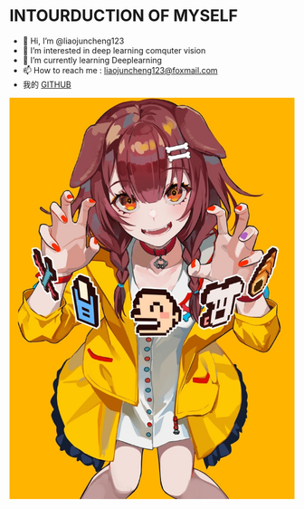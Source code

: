 # INTOURDUCTION OF MYSELF

- 👋 Hi, I’m @liaojuncheng123
- 👀 I’m interested in deep learning comquter vision 
- 🌱 I’m currently learning Deeplearning
- 📫 How to reach me : liaojuncheng123@foxmail.com
- 我的 [GITHUB](https://github.com/liaojuncheng123)

![PICTURE](./picture.jpg)


<!---
liaojuncheng123/liaojuncheng123 is a ✨ special ✨ repository because its `README.md` (this file) appears on your GitHub profile.
You can click the Preview link to take a look at your changes.
--->
